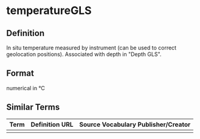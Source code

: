 # temperatureGLS

## Definition 
In situ temperature measured by instrument (can be used to correct geolocation positions). Associated with depth in "Depth GLS".

## Format
numerical in °C

## Similar Terms 
|Term|Definition URL|Source Vocabulary Publisher/Creator|
|----|----------|-----------------|
||||

 